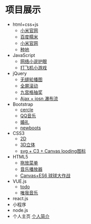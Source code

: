 # 项目展示



- html+css+js
  - [小米官网](https://lucky999wenwen.github.io/xiaomi)
  - [百度糯米](https://lucky999wenwen.github.io/pc)
  - [小米官网](https://lucky999wenwen.github.io/tea)
  - [种地](https://lucky999wenwen.github.io/tillland)
- JavaScript
  - [网络小说护眼](https://lucky999wenwen.github.io/network/)
  - [打飞机小游戏](https://lucky999wenwen.github.io/playplane)
- jQuery
  - [无缝轮播图](https://lucky999wenwen.github.io/carousel/carousel)
  - [全屏滚动](https://lucky999wenwen.github.io/scroll/allscroolp)
  - [九宫格抽奖](https://lucky999wenwen.github.io/lottery)
  - [Ajax + josn 瀑布流](https://lucky999wenwen.github.io/waterfall)
- Bootstrap
  - [cercle](https://lucky999wenwen.github.io/cercle)
  - [QQ音乐](https://lucky999wenwen.github.io/QQmusic/music)
  - [婚礼](https://lucky999wenwen.github.io/wedding)
  - [newboots](https://lucky999wenwen.github.io/newboots)
- CSS3 
  - [2D](https://lucky999wenwen.github.io/css2d)
  - [3D立体](https://lucky999wenwen.github.io/loading+C3-3Dbox)
  - [svg + C3 + Canvas looding图标](https://lucky999wenwen.github.io/loodingsvgC3Canvas)
- HTML5
  - [拖放菜单](https://lucky999wenwen.github.io/drop)
  - [音乐播放器](https://lucky999wenwen.github.io/h5play)
  - [Canvas+ES6 球球大作战](https://lucky999wenwen.github.io/boll/Ballgame)
- VUE.js
  - [todo](https://lucky999wenwen.github.io/todo)
  - [唯我音乐](https://lucky999wenwen.github.io/weimemusic/index)
- react.js
- 小程序
- node.js
- 个人主页
  [个人简介](https://lucky999wenwen.github.io/personage)